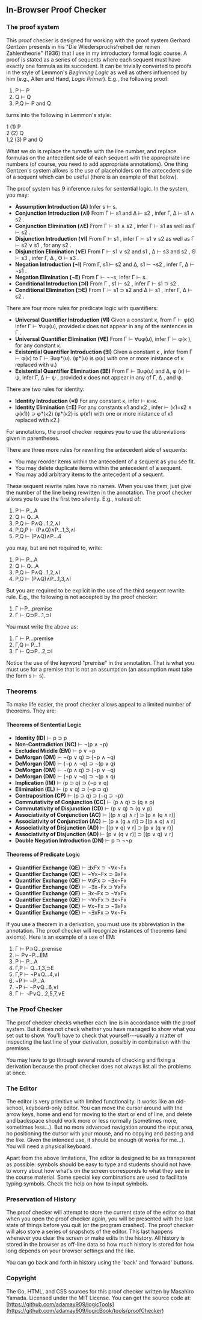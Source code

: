 ## In-Browser Proof Checker 



### The proof system

This proof checker is designed for working with the proof system Gerhard Gentzen presents in his "Die Wiederspruchsfreiheit der reinen Zahlentheorie" (1936) that I use in my introductory formal logic course. A proof is stated as a series of sequents where each sequent must have exactly one formula as its succedent. It can be trivially converted to proofs in the style of Lemmon's *Beginning Logic* as well as others influenced by him (e.g., Allen and Hand, *Logic Primer*). E.g., the following proof:
1. P ⊢ P
2. Q ⊢ Q
3. P,Q ⊢ P and Q

turns into the following in Lemmon's style:

1 (1) P  
2 (2) Q  
1,2 (3) P and Q  

What we do is replace the turnstile with the line  number, and replace formulas on the antecedent side of each sequent with the appropriate line numbers (of course, you need to add appropriate annotations). One thing Gentzen's system allows is the use of placeholders on the antecedent side of a sequent which can be useful (there is an example of that below).

The proof system has 9 inference rules for sentential logic. In the system, you may:
- **Assumption Introduction (A)** Infer s ⊢ s.
- **Conjunction Introduction (∧I)** From Γ ⊢ s1 and ∆ ⊢ s2 , infer Γ, ∆ ⊢ s1 ∧ s2 .
- **Conjunction Elimination (∧E)** From Γ ⊢ s1 ∧ s2 , infer Γ ⊢ s1 as well as
Γ ⊢ s2 .
- **Disjunction Introduction (∨I)** From Γ ⊢ s1 , infer Γ ⊢ s1 ∨ s2 as well as
Γ ⊢ s2 ∨ s1 , for any s2 .
- **Disjunction Elimination (∨E)** From Γ ⊢ s1 ∨ s2 and s1 , ∆ ⊢ s3 and
s2 , Θ ⊢ s3 , infer Γ, ∆ , Θ ⊢ s3 .
- **Negation Introduction (¬I)** From Γ, s1 ⊢ s2 and ∆, s1 ⊢ ¬s2 , infer
Γ, ∆ ⊢ ¬s1 .
- **Negation Elimination (¬E)** From Γ ⊢ ¬¬s, infer Γ ⊢ s.
- **Conditional Introduction (⊃I)** From Γ , s1 ⊢ s2 , infer Γ ⊢ s1 ⊃ s2 .
- **Conditional Elimination (⊃E)** From Γ ⊢ s1 ⊃ s2 and ∆ ⊢ s1 , infer Γ, ∆ ⊢ s2 .

There are four more rules for predicate logic with quantifiers:
- **Universal Quantifier Introduction (∀I)** Given a constant κ, from Γ ⊢ φ(κ)
infer Γ ⊢ ∀υφ(υ), provided κ does not appear in any of the sentences
in Γ .
- **Universal Quantifier Elimination (∀E)** From Γ ⊢ ∀υφ(υ), infer Γ ⊢ φ(κ ),
for any constant κ.
- **Existential Quantifier Introduction (∃I)** Given a constant κ , infer from
Γ ⊢ φ(κ) to Γ ⊢ ∃υφ\*(υ).  (φ\*(υ) is φ(κ) with one or more inistance of κ replaced with  υ.)
- **Existential Quantifier Elimination (∃E)** From Γ ⊢ ∃υφ(υ) and ∆, φ (κ) ⊢ ψ,
infer Γ, ∆ ⊢ ψ , provided κ does not appear in any of Γ, ∆ , and ψ.

There are two rules for identity:

- **Identity Introduction (=I)** For any constant κ, infer ⊢ κ=κ.
- **Identity Elimination (=E)** For any constants κ1 and κ2 , infer
⊢ (κ1=κ2 ∧ φ(κ1)) ⊃ φ\*(κ2) (φ\*(κ2) is φ(κ1) with one or more inistance of κ1 replaced with  κ2.)



For annotations, the proof checker requires you to use the abbreviations given in parentheses.

There are three more rules for rewriting the antecedent side of sequents:
- You may reorder items within the antecedent of a sequent as you see fit.
- You may delete duplicate items within the antecedent of a sequent.
- You may add arbitrary items to the antecedent of a sequent.

These sequent rewrite rules have no names. When you use them, just give the  number of the line being rewritten in the annotation. The proof checker allows you to use the first two silently. E.g., instead of:
1. P ⊢ P...A
2. Q ⊢ Q...A
3. P,Q ⊢ P∧Q...1,2,∧I
4. P,Q,P ⊢ (P∧Q)∧P...1,3,∧I
5. P,Q ⊢ (P∧Q)∧P...4

you may, but are not required to, write:
1. P ⊢ P...A
2. Q ⊢ Q...A
3. P,Q ⊢ P∧Q...1,2,∧I
4. P,Q ⊢ (P∧Q)∧P...1,3,∧I

But you are required to be explicit in the use of the third sequent rewrite rule. E.g., the following is not accepted by the proof checker:

1. &#x0393; ⊢P...premise
2. &#x0393; ⊢ Q⊃P...1,⊃I 

You must write the above as:
1. &#x0393; ⊢ P...premise
2. &#x0393;,Q ⊢ P...1
3. &#x0393; ⊢ Q⊃P...2,⊃I 

Notice the use of the keyword "premise" in the annotation. That is what you must use for a premise that is not an assumption (an assumption must take the form s ⊢ s). 


### Theorems 

To make life easier, the proof checker allows appeal to a limited number of theorems. They are:

#### Theorems of Sentential Logic
- **Identity (ID)** ⊢ p ⊃ p
- **Non-Contradiction (NC)** ⊢ ¬(p ∧ ¬p)
- **Excluded Middle (EM)** ⊢ p ∨ ¬p
- **DeMorgan (DM)** ⊢ ¬(p ∨ q) ⊃ (¬p ∧ ¬q)
- **DeMorgan (DM)** ⊢ (¬p ∧ ¬q) ⊃ ¬(p ∨ q)
- **DeMorgan (DM)** ⊢ ¬(p ∧ q) ⊃ (¬p ∨ ¬q)
- **DeMorgan (DM)** ⊢ (¬p ∨ ¬q) ⊃ ¬(p ∧ q)
- **Implication (IM)** ⊢ (p ⊃ q) ⊃ (¬p ∨ q)
- **Elimination (EL)** ⊢ (p ∨ q) ⊃ (¬p ⊃ q)
- **Contraposition (CP)** ⊢ (p ⊃ q) ⊃ (¬q ⊃ ¬p)
- **Commutativity of Conjunction (CC)** ⊢ (p ∧ q) ⊃ (q ∧ p)
- **Commutativity of Disjunction (CD)** ⊢ (p ∨ q) ⊃ (q ∨ p)
- **Associativity of Conjunction (AC)** ⊢ [(p ∧ q) ∧ r] ⊃ [p ∧ (q ∧ r)]
- **Associativity of Conjunction (AC)** ⊢ [p ∧ (q ∧ r)] ⊃ [(p ∧ q) ∧ r]
- **Associativity of Disjunction (AD)** ⊢ [(p ∨ q) ∨ r] ⊃ [p ∨ (q ∨ r)]
- **Associativity of Disjunction (AD)** ⊢ [p ∨ (q ∨ r)] ⊃ [(p ∨ q) ∨ r]
- **Double Negation Introduction (DN)** ⊢ p ⊃ ¬¬p

#### Theorems of Predicate Logic
- **Quantifier Exchange (QE)** ⊢ ∃xFx ⊃ ¬∀x¬Fx
- **Quantifier Exchange (QE)** ⊢ ¬∀x¬Fx ⊃ ∃xFx
- **Quantifier Exchange (QE)** ⊢ ∀xFx ⊃ ¬∃x¬Fx
- **Quantifier Exchange (QE)** ⊢ ¬∃x¬Fx ⊃ ∀xFx
- **Quantifier Exchange (QE)** ⊢ ∃x¬Fx ⊃ ¬∀xFx
- **Quantifier Exchange (QE)** ⊢ ¬∀xFx ⊃ ∃x¬Fx
- **Quantifier Exchange (QE)** ⊢ ∀x¬Fx ⊃ ¬∃xFx
- **Quantifier Exchange (QE)** ⊢ ¬∃xFx ⊃ ∀x¬Fx



If you use a theorem in a derivation, you must use its abbreviation in the annotation. The proof checker will recognize instances of theorems (and axioms). Here is an example of a use of EM:

1. Γ ⊢ P⊃Q...premise
2. ⊢ P∨¬P...EM
3. P ⊢ P...A
4. Γ,P ⊢ Q...1,3,⊃E
5. Γ,P ⊢ ¬P∨Q...4,∨I
6. ¬P ⊢ ¬P...A
7. ¬P ⊢ ¬P∨Q...6,∨I
8. Γ ⊢ ¬P∨Q...2,5,7,∨E


### The Proof Checker

The proof checker checks whether  each line is in accordance with the proof system. But it does not check whether you have managed to show what you set out to show. You'll have to check that yourself---usually a matter of inspecting the last line of your derivation, possibly in combination with the premises.

You may have to go through several rounds of checking and fixing a derivation because the proof checker does not always list all the problems at once.

### The Editor

The editor is very primitive with limited functionality. It works like an old-school, keyboard-only editor. You can move the cursor around with the arrow keys, home and end for moving to the start or end of line, and delete and backspace should work more or less normally (sometimes more, sometimes less...). But no more advanced navigation around the input area, no positioning the cursor with your mouse,  and no copying and pasting and the like. Given the intended use, it should be enough (it works for me...).  You will need a physical keyboard. 


Apart from the above limitations, The editor is designed to be as transparent as possible: symbols should be easy to type and students should not have to worry about how what's on the screen corresponds to what they see in the course material. Some special key combinations are used to facilitate typing symbols. Check the help on how to input symbols. 


### Preservation of History

The proof checker will attempt to store the current state of the editor so that when you open the proof checker again, you will be presented with the last state of things before you quit (or the program crashed). The proof checker will also store a series of snapshots of the editor. This last happens whenever you clear the screen or make edits in the history. All history is stored in the browser as off-line data so how much history is stored for how long depends on your browser settings and the like. 

You can go back and forth in history using the 'back' and 'forward' buttons.



### Copyright

The Go, HTML, and CSS sources for this proof checker written by Masahiro Yamada. Licensed under the MIT License. You can get the source code at:
[https://github.com/adamay909/logicTools](https://github.com/adamay909/logicBook/tools/proofChecker)

